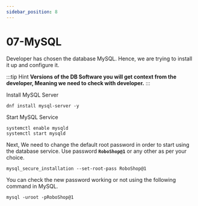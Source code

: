 ```yaml
---
sidebar_position: 8
---
```


# 07-MySQL 

Developer has chosen the database MySQL. Hence, we are trying to install it up and configure it.

:::tip Hint
**Versions of the DB Software you will get context from the developer, Meaning we need to check with developer.**
:::

Install MySQL Server 

```shell 
dnf install mysql-server -y
```

Start MySQL Service 

```shell 
systemctl enable mysqld
systemctl start mysqld  
```

Next, We need to change the default root password in order to start using the database service. Use password **`RoboShop@1`** or any other as per your choice. 

```shell
mysql_secure_installation --set-root-pass RoboShop@1
```

You can check the new password working or not using the following command in MySQL.

```shell
mysql -uroot -pRoboShop@1
```



